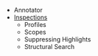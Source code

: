 [//]: # (title: Analyzing)

<!-- Copyright 2000-2022 JetBrains s.r.o. and other contributors. Use of this source code is governed by the Apache 2.0 license that can be found in the LICENSE file. -->

* Annotator
* [Inspections](code_inspections.md)
    * Profiles
    * Scopes
    * Suppressing Highlights
    * Structural Search